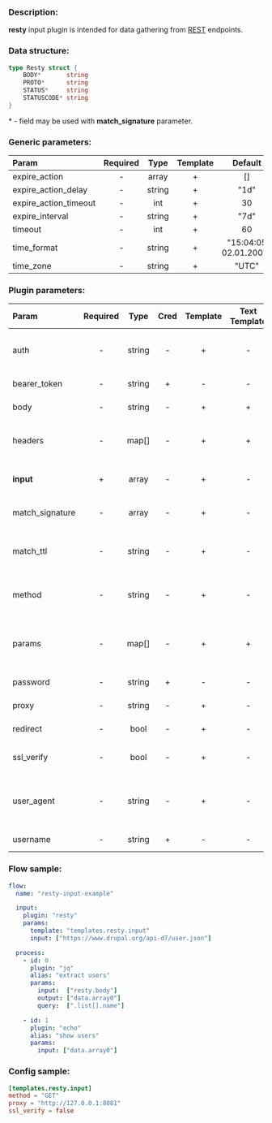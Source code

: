### Description:

**resty** input plugin is intended for data gathering from [REST](https://en.wikipedia.org/wiki/Representational_state_transfer) endpoints.

### Data structure:

```go
type Resty struct {
	BODY*       string
	PROTO*      string
	STATUS*     string
	STATUSCODE* string
}
```

&ast; - field may be used with **match_signature** parameter.

### Generic parameters:

| Param                 | Required |  Type  | Template |        Default        |
|:----------------------|:--------:|:------:|:--------:|:---------------------:|
| expire_action         |    -     | array  |    +     |          []           |
| expire_action_delay   |    -     | string |    +     |         "1d"          |
| expire_action_timeout |    -     |  int   |    +     |          30           |
| expire_interval       |    -     | string |    +     |         "7d"          |
| timeout               |    -     |  int   |    +     |          60           |
| time_format           |    -     | string |    +     | "15:04:05 02.01.2006" |
| time_zone             |    -     | string |    +     |         "UTC"         |


### Plugin parameters:

| Param           | Required |  Type  | Cred | Template | Text Template |      Default      |             Example             | Description                                |
|:----------------|:--------:|:------:|:----:|:--------:|:-------------:|:-----------------:|:-------------------------------:|:-------------------------------------------|
| auth            |    -     | string |  -   |    +     |       -       |        ""         |             "basic"             | Auth method (basic, bearer).               |
| bearer_token    |    -     | string |  +   |    -     |       -       |        ""         |            "qwerty"             | Bearer token.                              |
| body            |    -     | string |  -   |    +     |       +       |        ""         |        "{"foo": "bar"}"         | Request body.                              |
| headers         |    -     | map[]  |  -   |    +     |       +       |       map[]       |           see example           | Dynamic list of request headers.           |
| **input**       |    +     | array  |  -   |    +     |       -       |       "[]"        | ["https://freegeoip.app/json/"] | List of REST endpoints.                    |
| match_signature |    -     | array  |  -   |    +     |       -       |       "[]"        |       ["source", "time"]        | Match new articles by signature.           |
| match_ttl       |    -     | string |  -   |    +     |       -       |       "1d"        |              "24h"              | TTL (Time To Live) for matched signatures. |
| method          |    -     | string |  -   |    +     |       -       |       "GET"       |             "POST"              | Request method (GET, POST).                |
| params          |    -     | map[]  |  -   |    +     |       +       |       map[]       |           see example           | Dynamic list of request query parameters.  |
| password        |    -     | string |  +   |    -     |       -       |        ""         |               ""                | Basic auth password.                       |
| proxy           |    -     | string |  -   |    +     |       -       |        ""         |     "http://127.0.0.1:8080"     | Proxy settings.                            |
| redirect        |    -     |  bool  |  -   |    +     |       -       |       true        |              false              | Follow redirects.                          |
| ssl_verify      |    -     |  bool  |  -   |    +     |       -       |       true        |              false              | Verify server certificate.                 |
| user_agent      |    -     | string |  -   |    +     |       -       | "gosquito v3.1.0" |         "webchela 1.0"          | Custom User-Agent for feed access.         |
| username        |    -     | string |  +   |    -     |       -       |        ""         |               ""                | Basic auth username.                       |


### Flow sample:

```yaml
flow:
  name: "resty-input-example"

  input:
    plugin: "resty"
    params:
      template: "templates.resty.input"
      input: ["https://www.drupal.org/api-d7/user.json"]

  process:
    - id: 0
      plugin: "jq"
      alias: "extract users"
      params:
        input:  ["resty.body"]
        output: ["data.array0"]
        query:  [".list[].name"]

    - id: 1
      plugin: "echo"
      alias: "show users"
      params:
        input: ["data.array0"]

```

### Config sample:

```toml
[templates.resty.input]
method = "GET"
proxy = "http://127.0.0.1:8081"
ssl_verify = false
```



